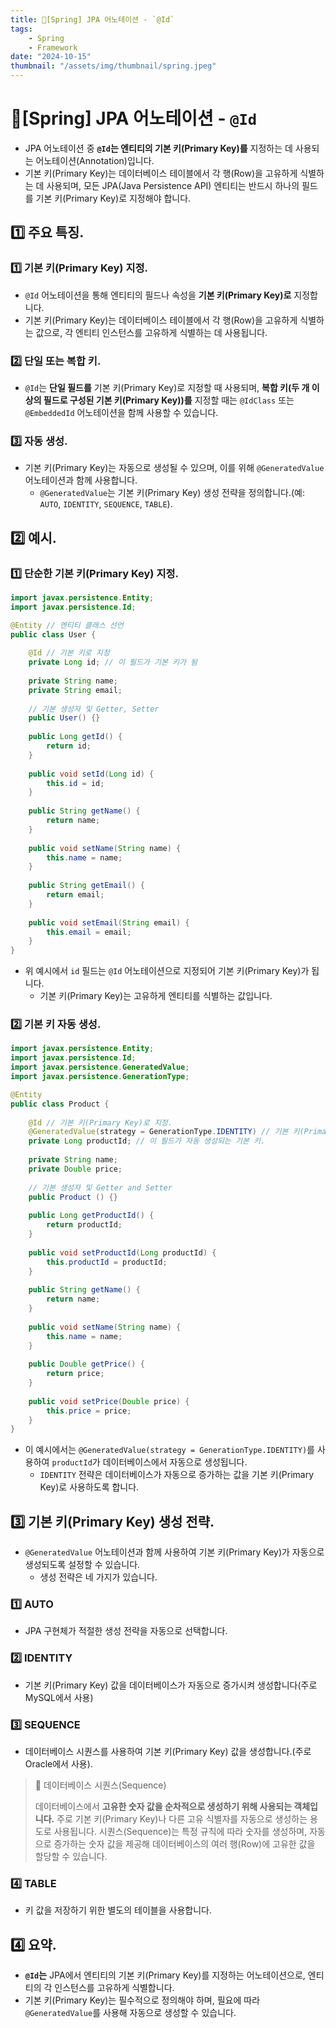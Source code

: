```yaml
---
title: 🍃[Spring] JPA 어노테이션 - `@Id`
tags:
    - Spring
    - Framework
date: "2024-10-15"
thumbnail: "/assets/img/thumbnail/spring.jpeg"
---
```


# 🍃[Spring] JPA 어노테이션 - `@Id`
- JPA 어노테이션 중 **`@Id`는 엔티티의 기본 키(Primary Key)를** 지정하는 데 사용되는 어노테이션(Annotation)입니다.
- 기본 키(Primary Key)는 데이터베이스 테이블에서 각 행(Row)을 고유하게 식별하는 데 사용되며, 모든 JPA(Java Persistence API) 엔티티는 반드시 하나의 필드를 기본 키(Primary Key)로 지정해야 합니다.

## 1️⃣ 주요 특징.

### 1️⃣ 기본 키(Primary Key) 지정.
- `@Id` 어노테이션을 통해 엔티티의 필드나 속성을 **기본 키(Primary Key)로** 지정합니다.
- 기본 키(Primary Key)는 데이터베이스 테이블에서 각 행(Row)을 고유하게 식별하는 값으로, 각 엔티티 인스턴스를 고유하게 식별하는 데 사용됩니다.

### 2️⃣ 단일 또는 복합 키.
- `@Id`는 **단일 필드를** 기본 키(Primary Key)로 지정할 때 사용되며, **복합 키(두 개 이상의 필드로 구성된 기본 키(Primary Key))를** 지정할 때는 `@IdClass` 또는 `@EmbeddedId` 어노테이션을 함께 사용할 수 있습니다.

### 3️⃣ 자동 생성.
- 기본 키(Primary Key)는 자동으로 생성될 수 있으며, 이를 위해 `@GeneratedValue` 어노테이션과 함께 사용합니다.
    - `@GeneratedValue`는 기본 키(Primary Key) 생성 전략을 정의합니다.(예: `AUTO`, `IDENTITY`, `SEQUENCE`, `TABLE`).

## 2️⃣ 예시.

### 1️⃣ 단순한 기본 키(Primary Key) 지정.
```java
import javax.persistence.Entity;
import javax.persistence.Id;

@Entity // 엔티티 클래스 선언
public class User {
    
    @Id // 기본 키로 지정
    private Long id; // 이 필드가 기본 키가 됨
    
    private String name;
    private String email;
    
    // 기본 생성자 및 Getter, Setter
    public User() {}
    
    public Long getId() {
        return id;
    }
    
    public void setId(Long id) {
        this.id = id;
    }
    
    public String getName() {
        return name;
    }
    
    public void setName(String name) {
        this.name = name;
    }
    
    public String getEmail() {
        return email;
    }
    
    public void setEmail(String email) {
        this.email = email;
    }
}
```

- 위 예시에서 `id` 필드는 `@Id` 어노테이션으로 지정되어 기본 키(Primary Key)가 됩니다.
    - 기본 키(Primary Key)는 고유하게 엔티티를 식별하는 값입니다.

### 2️⃣ 기본 키 자동 생성.
```java
import javax.persistence.Entity;
import javax.persistence.Id;
import javax.persistence.GeneratedValue;
import javax.persistence.GenerationType;

@Entity
public class Product {
    
    @Id // 기본 키(Primary Key)로 지정.
    @GeneratedValue(strategy = GenerationType.IDENTITY) // 기본 키(Primary Key) 자동 생성/
    private Long productId; // 이 필드가 자동 생성되는 기본 키.
    
    private String name;
    private Double price;
    
    // 기본 생성자 및 Getter and Setter
    public Product () {}
    
    public Long getProductId() {
        return productId;
    }
    
    public void setProductId(Long productId) {
        this.productId = productId;
    }
    
    public String getName() {
        return name;
    }
    
    public void setName(String name) {
        this.name = name;
    }
    
    public Double getPrice() {
        return price;
    }
    
    public void setPrice(Double price) {
        this.price = price;
    }
}
```

- 이 예시에서는 `@GeneratedValue(strategy = GenerationType.IDENTITY)`를 사용하여 `productId`가 데이터베이스에서 자동으로 생성됩니다.
    - `IDENTITY` 전략은 데이터베이스가 자동으로 증가하는 값을 기본 키(Primary Key)로 사용하도록 합니다.

## 3️⃣ 기본 키(Primary Key) 생성 전략.
- `@GeneratedValue` 어노테이션과 함께 사용하여 기본 키(Primary Key)가 자동으로 생성되도록 설정할 수 있습니다.
    - 생성 전략은 네 가지가 있습니다.

### 1️⃣ AUTO
- JPA 구현체가 적절한 생성 전략을 자동으로 선택합니다.

### 2️⃣ IDENTITY
- 기본 키(Primary Key) 값을 데이터베이스가 자동으로 증가시켜 생성합니다(주로 MySQL에서 사용)

### 3️⃣ SEQUENCE
- 데이터베이스 시퀀스를 사용하여 기본 키(Primary Key) 값을 생성합니다.(주로 Oracle에서 사용).

> 📝 데이터베이스 시퀀스(Sequence)
> 
> 데이터베이스에서 **고유한 숫자 값을 순차적으로 생성하기 위해 사용되는 객체입니다.**
> 주로 기본 키(Primary Key)나 다른 고유 식별자를 자동으로 생성하는 용도로 사용됩니다.
> 시퀀스(Sequence)는 특정 규칙에 따라 숫자를 생성하며, 자동으로 증가하는 숫자 값을 제공해 데이터베이스의 여러 행(Row)에 고유한 값을 할당할 수 있습니다.

### 4️⃣ TABLE
- 키 값을 저장하기 위한 별도의 테이블을 사용합니다.

## 4️⃣ 요약.
- **`@Id`는** JPA에서 엔티티의 기본 키(Primary Key)를 지정하는 어노테이션으로, 엔티티의 각 인스턴스를 고유하게 식별합니다.
- 기본 키(Primary Key)는 필수적으로 정의해야 하며, 필요에 따라 `@GeneratedValue`를 사용해 자동으로 생성할 수 있습니다.
